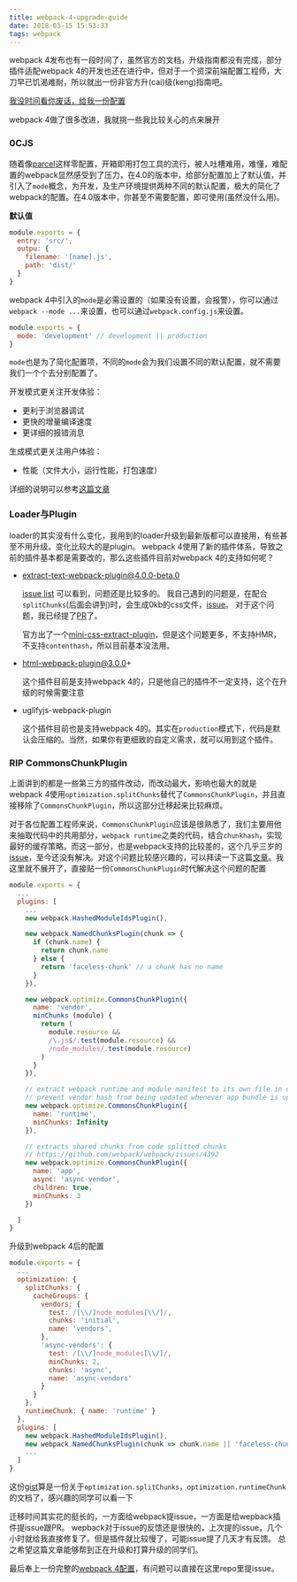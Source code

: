 ```yaml
---
title: webpack-4-upgrade-guide
date: 2018-03-15 15:53:33
tags: webpack
---
```


webpack 4发布也有一段时间了，虽然官方的文档，升级指南都没有完成，部分插件适配webpack 4的开发也还在进行中，但对于一个资深前端配置工程师，大刀早已饥渴难耐，所以就出一份非官方升(cai)级(keng)指南吧。

[我没时间看你废话，给我一份配置](https://github.com/lili21/webpack4-demo)

webpack 4做了很多改进，我就挑一些我比较关心的点来展开

### 0CJS

随着像[parcel](https://github.com/parcel-bundler/parcel)这样零配置，开箱即用打包工具的流行，被人吐槽难用，难懂，难配置的webpack显然感受到了压力，在4.0的版本中，给部分配置加上了默认值，并引入了`mode`概念，为开发，及生产环境提供两种不同的默认配置，极大的简化了webpack的配置。在4.0版本中，你甚至不需要配置，即可使用(虽然没什么用)。

**默认值**

```javascript
module.exports = {
  entry: 'src/',
  outpu: {
    filename: '[name].js',
    path: 'dist/'
  }
}
```

webpack 4中引入的`mode`是必需设置的（如果没有设置，会报警），你可以通过`webpack --mode ...`来设置，也可以通过`webpack.config.js`来设置。

```javascript
module.exports = {
  mode: 'development' // development || production
}
```

`mode`也是为了简化配置项，不同的`mode`会为我们设置不同的默认配置，就不需要我们一个个去分别配置了。

开发模式更关注开发体验：

- 更利于浏览器调试
- 更快的增量编译速度
- 更详细的报错消息

生成模式更关注用户体验：

- 性能（文件大小，运行性能，打包速度）

详细的说明可以参考[这篇文章](https://medium.com/webpack/webpack-4-mode-and-optimization-5423a6bc597a)

### Loader与Plugin

loader的其实没有什么变化，我用到的loader升级到最新版都可以直接用，有些甚至不用升级。变化比较大的是plugin。
webpack 4使用了新的插件体系，导致之前的插件基本都是需要改的，那么这些插件目前对webpack 4的支持如何呢？

- extract-text-webpack-plugin@4.0.0-beta.0

    [issue list](https://github.com/webpack-contrib/extract-text-webpack-plugin/issues?utf8=%E2%9C%93&q=is%3Aissue+is%3Aopen+4.0.0-beta.0) 可以看到，问题还是比较多的。
    我自己遇到的问题是，在配合`splitChunks`(后面会讲到)时，会生成0kb的css文件，[issue](https://github.com/webpack-contrib/extract-text-webpack-plugin/issues/738)。
    对于这个问题，我已经提了[PR](https://github.com/webpack-contrib/extract-text-webpack-plugin/pull/746)了。

    官方出了一个[mini-css-extract-plugin](github.com/webpack-contrib/mini-css-extract-plugin)，但是这个问题更多，不支持HMR，不支持`contenthash`，所以目前基本没法用。

- html-webpack-plugin@3.0.0+

    这个插件目前是支持webpack 4的，只是他自己的插件不一定支持，这个在升级的时候需要注意

- uglifyjs-webpack-plugin

    这个插件目前也是支持webpack 4的。其实在`production`模式下，代码是默认会压缩的。当然，如果你有更细致的自定义需求，就可以用到这个插件。

### RIP CommonsChunkPlugin

上面讲到的都是一些第三方的插件改动，而改动最大，影响也最大的就是webpack 4使用`optimization.splitChunks`替代了`CommonsChunkPlugin`，并且直接移除了`CommonsChunkPlugin`，所以这部分迁移起来比较麻烦。

对于各位配置工程师来说，`CommonsChunkPlugin`应该是很熟悉了，我们主要用他来抽取代码中的共用部分，`webpack runtime`之类的代码，结合`chunkhash`，实现最好的缓存策略。而这一部分，也是webpack支持的比较差的，这个几乎三岁的[issue](https://github.com/webpack/webpack/issues/1315)，至今还没有解决。对这个问题比较感兴趣的，可以拜读一下这篇[文章](https://medium.com/webpack/predictable-long-term-caching-with-webpack-d3eee1d3fa31)。我这里就不展开了，直接贴一份`CommonsChunkPlugin`时代解决这个问题的配置

```javascript
module.exports = {
  ...
  plugins: [
    ...
    new webpack.HashedModuleIdsPlugin(),

    new webpack.NamedChunksPlugin(chunk => {
      if (chunk.name) {
        return chunk.name
      } else {
        return 'faceless-chunk' // a chunk has no name
      }
    }),

    new webpack.optimize.CommonsChunkPlugin({
      name: 'vendor',
      minChunks (module) {
        return (
          module.resource &&
          /\.js$/.test(module.resource) &&
          /node_modules/.test(module.resource)
        )
      }
    }),

    // extract webpack runtime and module manifest to its own file in order to
    // prevent vendor hash from being updated whenever app bundle is updated
    new webpack.optimize.CommonsChunkPlugin({
      name: 'runtime',
      minChunks: Infinity
    }),

    // extracts shared chunks from code splitted chunks
    // https://github.com/webpack/webpack/issues/4392
    new webpack.optimize.CommonsChunkPlugin({
      name: 'app',
      async: 'async-vendor',
      children: true,
      minChunks: 3
    })

  ]
}
```

升级到webpack 4后的配置

```javascript
module.exports = {
  ...
  optimization: {
    splitChunks: {
      cacheGroups: {
        vendors: {
          test: /[\\/]node_modules[\\/]/,
          chunks: 'initial',
          name: 'vendors',
        },
        'async-vendors': {
          test: /[\\/]node_modules[\\/]/,
          minChunks: 2,
          chunks: 'async',
          name: 'async-vendors'
        }
      }
    },
    runtimeChunk: { name: 'runtime' }
  },
  plugins: [
    new webpack.HashedModuleIdsPlugin(),
    new webpack.NamedChunksPlugin(chunk => chunk.name || 'faceless-chunk'), // a chunk has no name!!!
    ...
  ]
}
```

这份[gist](https://gist.github.com/sokra/1522d586b8e5c0f5072d7565c2bee693)算是一份关于`optimization.splitChunks`，`optimization.runtimeChunk`的文档了，感兴趣的同学可以看一下


迁移时间其实花的挺长的，一方面给webpack提issue，一方面是给wepback插件提issue跟PR。
wepback对于issue的反馈还是很快的，上次提的issue，几个小时就给我直接修复了。但是插件就比较慢了，可能issue提了几天才有反馈。
总之希望这篇文章能够帮到正在升级和打算升级的同学们。

最后奉上一份完整的[webpack 4配置](https://github.com/lili21/webpack4-demo)，有问题可以直接在这里repo里提issue。
